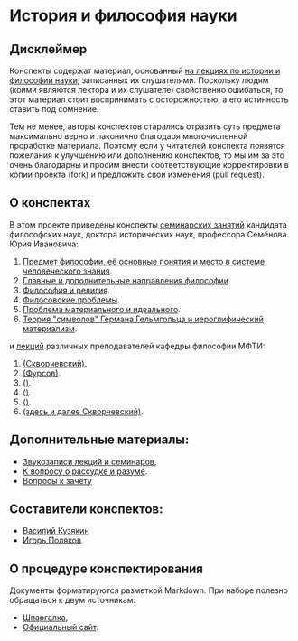 # История и философия науки

## Дисклеймер
Конспекты содержат материал, основанный [на лекциях по истории и философии науки](https://drive.google.com/open?id=0By-rYPzw7raEampzQ291cWwwcFE), записанных их слушателями.
Поскольку людям (коими являются лектора и их слушателе) свойственно ошибаться, то этот материал стоит воспринимать с осторожностью, а его истинность ставить под сомнение.

Тем не менее, авторы конспектов старались отразить суть предмета максимально верно и лаконично благодаря многочисленной проработке материала.
Поэтому если у читателей конспекта появятся пожелания к улучшению или дополнению конспектов, то мы им за это очень благодарны и просим внести соответствующие корректировки в копии проекта (fork) и предложить свои изменения (pull request).

## О конспектах
В этом проекте приведены конспекты [семинарских занятий](https://github.com/noggatur/philosophy/blob/master/Seminars/) кандидата философских наук, доктора исторических наук, профессора Семёнова Юрия Ивановича:
  1. [Предмет философии, её основные понятия и место в системе человеческого знания](https://github.com/noggatur/philosophy/blob/master/Seminars/Seminar_1.md).
  2. [Главные и дополнительные направления философии](https://github.com/noggatur/philosophy/blob/master/Seminars/Seminar_2.md).
  3. [Философия и религия](https://github.com/noggatur/philosophy/blob/master/Seminars/Seminar_3.md).
  4. [Филосовские проблемы](https://github.com/noggatur/philosophy/blob/master/Seminars/Seminar_4.md).
  5. [Проблема материального и идеального](https://github.com/noggatur/philosophy/blob/master/Seminars/Seminar_5.md).
  6. [Теория "символов" Германа Гельмгольца и иероглифический материализм](https://github.com/noggatur/philosophy/blob/master/Seminars/Seminar_6.md).

и [лекций](https://github.com/noggatur/philosophy/blob/master/Lectures/) различных преподавателей кафедры философии МФТИ:
  1. [(Скворчевский)](https://github.com/noggatur/philosophy/blob/master/Lectures/Lecture_1.md).
  2. [(Фурсов)](https://github.com/noggatur/philosophy/blob/master/Lectures/Lecture_2.md).
  3. [()](https://github.com/noggatur/philosophy/blob/master/Lectures/Lecture_3.md).
  4. [()](https://github.com/noggatur/philosophy/blob/master/Lectures/Lecture_4.md).
  5. [()](https://github.com/noggatur/philosophy/blob/master/Lectures/Lecture_5.md).
  6. [(здесь и далее Скворчевский)](https://github.com/noggatur/philosophy/blob/master/Lectures/Lecture_6.md).

## Дополнительные материалы:
- [Звукозаписи лекций и семинаров](https://drive.google.com/open?id=0By-rYPzw7raEampzQ291cWwwcFE),
- [К вопросу о рассудке и разуме](http://scepsis.net/library/id_426.html).
- [Вопросы к зачёту](https://mipt.ru/education/chair/philosophy/exams/asp_fachet/zach_semenov.php)

## Составители конспектов:
- [Василий Кузякин](https://vk.com/id179629971)
- [Игорь Поляков](https://vk.com/igor.polyakov)

## О процедуре конспектирования
Документы форматируются разметкой Markdown.
При наборе полезно обращаться к двум источникам:
- [Шпаргалка](https://github.com/adam-p/markdown-here/wiki/markdown-cheatsheet),
- [Официальный сайт](http://daringfireball.net/projects/markdown/).
